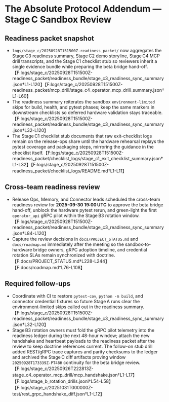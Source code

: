 # The Absolute Protocol Addendum — Stage C Sandbox Review

## Readiness packet snapshot
- `logs/stage_c/20250928T151500Z-readiness_packet/` now aggregates the Stage C3 readiness summary, Stage C2 demo storyline, Stage C4 MCP drill transcripts, and the Stage C1 checklist stub so reviewers inherit a single evidence bundle while preparing the beta bridge hand-off.【F:logs/stage_c/20250928T151500Z-readiness_packet/readiness_bundle/stage_c3_readiness_sync_summary.json†L1-L120】【F:logs/stage_c/20250928T151500Z-readiness_packet/mcp_drill/stage_c4_operator_mcp_drill_summary.json†L1-L60】
- The readiness summary reiterates the sandbox `environment-limited` skips for build, health, and pytest phases; keep the same markers in downstream checklists so deferred hardware validation stays traceable.【F:logs/stage_c/20250928T151500Z-readiness_packet/readiness_bundle/stage_c3_readiness_sync_summary.json†L32-L120】
- The Stage C1 checklist stub documents that raw exit-checklist logs remain on the release-ops share until the hardware rehearsal replays the pytest coverage and packaging steps, mirroring the guidance in the checklist itself.【F:logs/stage_c/20250928T151500Z-readiness_packet/checklist_logs/stage_c1_exit_checklist_summary.json†L1-L32】【F:logs/stage_c/20250928T151500Z-readiness_packet/checklist_logs/README.md†L1-L11】

## Cross-team readiness review
- Release Ops, Memory, and Connector leads scheduled the cross-team readiness review for **2025-09-30 19:00 UTC** to approve the beta bridge hand-off, unblock the hardware pytest rerun, and green-light the first `operator_api` gRPC pilot within the Stage B3 rotation window.【F:logs/stage_c/20250928T151500Z-readiness_packet/readiness_bundle/stage_c3_readiness_sync_summary.json†L84-L120】
- Capture the review decisions in `docs/PROJECT_STATUS.md` and `docs/roadmap.md` immediately after the meeting so the sandbox-to-hardware bridge owners, gRPC adoption timeline, and credential rotation SLAs remain synchronized with doctrine.【F:docs/PROJECT_STATUS.md†L228-L244】【F:docs/roadmap.md†L76-L108】

## Required follow-ups
- Coordinate with CI to restore `pytest-cov`, `python -m build`, and connector credential fixtures so future Stage A runs clear the environment-limited skips called out in the readiness summary.【F:logs/stage_c/20250928T151500Z-readiness_packet/readiness_bundle/stage_c3_readiness_sync_summary.json†L32-L120】
- Stage B3 rotation owners must fold the gRPC pilot telemetry into the readiness ledger during the next 48-hour window; attach the new handshake and heartbeat payloads to the readiness packet after the review to keep doctrine references current. The follow-on stub drill added REST/gRPC trace captures and parity checksums to the ledger and archived the Stage C diff artifacts proving window `20250928T173339Z-PT48H` continuity for the beta bridge review.【F:logs/stage_c/20250926T222813Z-stage_c4_operator_mcp_drill/mcp_handshake.json†L1-L17】【F:logs/stage_b_rotation_drills.jsonl†L54-L58】【F:logs/stage_c/20251031T000000Z-test/rest_grpc_handshake_diff.json†L1-L12】
